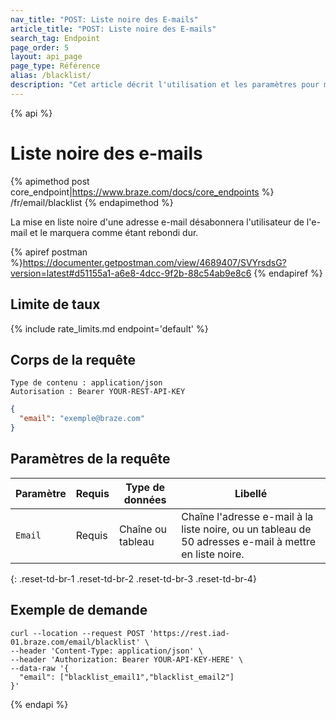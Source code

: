 ```yaml
---
nav_title: "POST: Liste noire des E-mails"
article_title: "POST: Liste noire des E-mails"
search_tag: Endpoint
page_order: 5
layout: api_page
page_type: Référence
alias: /blacklist/
description: "Cet article décrit l'utilisation et les paramètres pour mettre en liste noire les adresses e-mail des utilisateurs avec le point de terminaison Post Blacklist Emails Braze."
---
```


{% api %}
# Liste noire des e-mails
{% apimethod post core_endpoint|https://www.braze.com/docs/core_endpoints %}
/fr/email/blacklist
{% endapimethod %}

La mise en liste noire d'une adresse e-mail désabonnera l'utilisateur de l'e-mail et le marquera comme étant rebondi dur.

{% apiref postman %}https://documenter.getpostman.com/view/4689407/SVYrsdsG?version=latest#d51155a1-a6e8-4dcc-9f2b-88c54ab9e8c6 {% endapiref %}

## Limite de taux

{% include rate_limits.md endpoint='default' %}

## Corps de la requête

```
Type de contenu : application/json
Autorisation : Bearer YOUR-REST-API-KEY
```

```json
{
  "email": "exemple@braze.com"
}
```

## Paramètres de la requête

| Paramètre | Requis | Type de données   | Libellé                                                                                                |
| --------- | ------ | ----------------- | ------------------------------------------------------------------------------------------------------ |
| `Email`   | Requis | Chaîne ou tableau | Chaîne l'adresse e-mail à la liste noire, ou un tableau de 50 adresses e-mail à mettre en liste noire. |
{: .reset-td-br-1 .reset-td-br-2 .reset-td-br-3  .reset-td-br-4}

## Exemple de demande
```
curl --location --request POST 'https://rest.iad-01.braze.com/email/blacklist' \
--header 'Content-Type: application/json' \
--header 'Authorization: Bearer YOUR-API-KEY-HERE' \
--data-raw '{
  "email": ["blacklist_email1","blacklist_email2"]
}'
```

{% endapi %}


